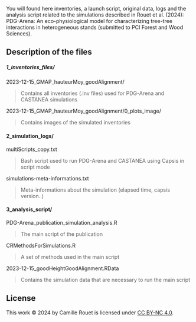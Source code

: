 You will found here inventories, a launch script, original data, logs and the analysis script related to the simulations described in Rouet et al. (2024): PDG-Arena: An eco-physiological model for characterizing tree-tree interactions in heterogeneous stands (submitted to PCI Forest and Wood Sciences).


## Description of the files

##### 1_inventories_files/
2023-12-15_GMAP_hauteurMoy_goodAlignment/
> Contains all inventories (.inv files) used for PDG-Arena and CASTANEA simulations

2023-12-15_GMAP_hauteurMoy_goodAlignment/0_plots_image/
> Contains images of the simulated inventories

#### 2_simulation_logs/
multiScripts_copy.txt
> Bash script used to run PDG-Arena and CASTANEA using Capsis in script mode

simulations-meta-informations.txt
> Meta-informations about the simulation (elapsed time, capsis version..)

#### 3_analysis_script/
PDG-Arena_publication_simulation_analysis.R
> The main script of the publication

CRMethodsForSimulations.R
> A set of methods used in the main script

2023-12-15_goodHeightGoodAlignment.RData
> Contains the simulation data that are necessary to run the main script

## License
This work © 2024 by Camille Rouet is licensed under [CC BY-NC 4.0](http://creativecommons.org/licenses/by-nc/4.0/).
